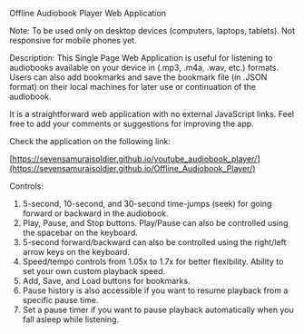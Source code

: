 Offline Audiobook Player Web Application

Note: To be used only on desktop devices (computers, laptops, tablets). Not responsive for mobile phones yet.

Description: This Single Page Web Application is useful for listening to audiobooks available on your device in (.mp3, .m4a, .wav, etc.) formats. Users can also add bookmarks and save the bookmark file (in .JSON format) on their local machines for later use or continuation of the audiobook.

It is a straightforward web application with no external JavaScript links.
Feel free to add your comments or suggestions for improving the app.

Check the application on the following link:

[https://sevensamuraisoldier.github.io/youtube_audiobook_player/](https://sevensamuraisoldier.github.io/Offline_Audiobook_Player/)

Controls:

1. 5-second, 10-second, and 30-second time-jumps (seek) for going forward or backward in the audiobook.
2. Play, Pause, and Stop buttons. Play/Pause can also be controlled using the spacebar on the keyboard.
3. 5-second forward/backward can also be controlled using the right/left arrow keys on the keyboard.
4. Speed/tempo controls from 1.05x to 1.7x for better flexibility. Ability to set your own custom playback speed.
5. Add, Save, and Load buttons for bookmarks.
6. Pause history is also accessible if you want to resume playback from a specific pause time.
7. Set a pause timer if you want to pause playback automatically when you fall asleep while listening.
   
